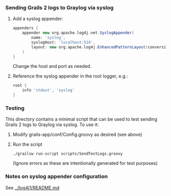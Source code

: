 ### Sending Grails 2 logs to Graylog via syslog
1. Add a syslog appender:

    ```groovy
    appenders {
        appender new org.apache.log4j.net.SyslogAppender(
            name: 'syslog',
            syslogHost: 'localhost:514',
            layout: new org.apache.log4j.EnhancedPatternLayout(conversionPattern: "%d{yyyy-MM-dd'T'HH:mm:ss.SSSZ} ${grails.util.Metadata.current.getApplicationName()} [%t] %-5p %c %x - %m%n%throwable")
        )
    }
    ```

    Change the host and port as needed.

1. Reference the syslog appender in the root logger, e.g.:

    ```groovy
    root {
        info 'stdout', 'syslog'
    }
    ```


### Testing
This directory contains a minimal script that can be used to test sending Grails 2 logs to Graylog via syslog. To use it:

1. Modify grails-app/conf/Config.groovy as desired (see above)

1. Run the script

    ```
    ./grailsw run-script scripts/SendTestLogs.groovy
    ```

    (Ignore errors as these are intentionally generated for test purposes)


### Notes on syslog appender configuration
See [../log4j1/README.md](../log4j1/README.md)
